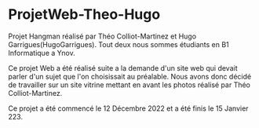 # ProjetWeb-Theo-Hugo
Projet Hangman réalisé par Théo Colliot-Martinez et Hugo Garrigues(HugoGarrigues). Tout deux nous sommes étudiants en B1 Informatique a Ynov.

Ce projet Web a été réalisé suite a la demande d'un site web qui devait parler d'un sujet que l'on choisissait au préalable. Nous avons donc décidé de travailler sur un site vitrine mettant en avant les photos réalisé par Théo Colliot-Martinez. 

Ce projet a été commencé le 12 Décembre 2022 et a été finis le 15 Janvier 223. 
